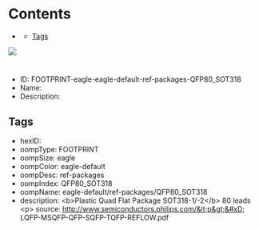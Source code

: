 



Contents
========

* [](#)
	* [Tags](#tags)
  
![][im]
# 

- ID: FOOTPRINT-eagle-eagle-default-ref-packages-QFP80_SOT318
- Name: 
- Description: 

## Tags

- hexID: 
- oompType: FOOTPRINT
- oompSize: eagle
- oompColor: eagle-default
- oompDesc: ref-packages
- oompIndex: QFP80_SOT318
- oompName: eagle-default/ref-packages/QFP80_SOT318
- description: &lt;b&gt;Plastic Quad Flat Package SOT318-1/-2&lt;/b&gt; 80 leads &lt;p&gt;&#xD;
source: http://www.semiconductors.philips.com/&lt;p&gt;&#xD;
LQFP-MSQFP-QFP-SQFP-TQFP-REFLOW.pdf



[im]: image.png
